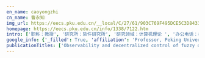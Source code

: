 ```yaml
---
en_name: caoyongzhi
cn_name: 曹永知
img_url: https://eecs.pku.edu.cn/__local/C/27/61/903C769F495DCE5C3D84330603C_016B3F5E_1CD5.jpg?e=.jpg
homepage: https://eecs.pku.edu.cn/info/1338/7122.htm
intro: ['职称：教授', '研究所：软件研究所', '研究领域：计算机理论 ', '办公电话：86-10-62765818', '电子邮件：caoyz@pku.edu.cn', '个人主页： ']
google_info: {'_filled': True, 'affiliation': 'Professor, Peking University', 'citedby': 707, 'citedby5y': 317, 'cites_per_year': {2002: 5, 2003: 2, 2004: 1, 2005: 13, 2006: 18, 2007: 36, 2008: 38, 2009: 33, 2010: 29, 2011: 41, 2012: 79, 2013: 36, 2014: 54, 2015: 46, 2016: 65, 2017: 75, 2018: 64, 2019: 54, 2020: 13}}
publicationTitles: ['Observability and decentralized control of fuzzy discrete-event systems', 'Supervisory control of fuzzy discrete event systems', 'Bisimulations for fuzzy-transition systems', 'State-based control of fuzzy discrete-event systems', 'Retraction and generalized extension of computing with words', 'A fuzzy Petri-nets model for computing with words', 'Nondeterministic fuzzy automata', 'A behavioral distance for fuzzy-transition systems', '态射的加权 Moore-Penrose 逆', 'Discussion on: "Decentralized supervisory control of fuzzy discrete-event systems"', 'Model checking fuzzy computation tree logic', '关于具有泛分解的态射的广义逆', 'Simulation for lattice-valued doubly labeled transition systems', '关于同伦正则态射', 'Model checking computation tree logic over finite lattices', 'Lattice-valued simulations for quantitative transition systems', 'Reliability of mobile processes with noisy channels', 'Nondeterministic fuzzy automata with membership values in complete residuated lattices', 'Probabilistic automata for computing with words', 'On the quasi-heredity and the semi-simplicity of cellular algebras', '态射的柱心-幂零分解', 'Similarity-based supervisory control of discrete-event systems', 'Reducing interval-valued decision trees to conventional ones: Comments on decision trees with single and multiple interval-valued objectives', 'A hierarchy of behavioral equivalences in the π-calculus with noisy channels', 'Reachability in fuzzy game graphs', 'A modeling language to describe massive data storage management in cyber-physical systems', 'Value-passing CCS with noisy channels', 'The analysis of sequence diagram with time properties in qualitative and quantitative aspects by model transformation', 'Towards approximate equivalences of workflow processes', 'Fuzzy pushdown termination games', 'Conditional anonymity with non-probabilistic adversary', 'Reasoning about Cloud Storage Systems', 'Polynomial-time algorithms for computing distances of fuzzy transition systems', 'Homological Aspects of Cellular Algebras', 'Personalized graph pattern matching via limited simulation', 'Tractable queries on big data via preprocessing with logarithmic-size output', 'Minimum guesswork discrimination between quantum states', 'Behavioural equivalences of a probabilistic pi-calculus', 'Comments on "State-feedback control of fuzzy discrete-event systems"', 'Cartan determinants of cellular algebras', 'Cyclotomic blob algebra and its representation theory', 'On the projective-injective modules over cellular algebras', 'Fuzzy Alternating Refinement Relations Under the Godel Semantics', 'Sample Essentiality and Its Application to Modeling Attacks on Arbiter PUFs', 'Multi-type Resource Allocation with Partial Preferences', 'Enhance PATE on Complex Tasks With Knowledge Transferred From Non-Private Data', 'Reasoning about Block-based Cloud Storage Systems', 'FPRAS for the Potts Model and the Number of -colorings', 'Probabilistic Context-Aware Ambients', 'A modeling language for MapReduce programing in a storage system perspective', 'Differential privacy in probabilistic systems', 'Towards formalizing of MapReduce', 'A game perspective of refinement of component models', 'Modeling BPEL and BPEL4People with a timed interruptable pi-calculus', 'On model checking boolean BI']
---
```

